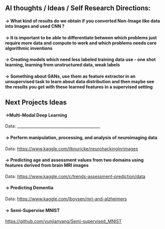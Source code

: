 ## AI thoughts / Ideas / Self Research Directions:

#### -> What kind of results do we obtain if you converted Non-Image like data into Images and used CNN ?
#### -> It is important to be able to differentiate between which problems just require more data and compute to work and which problems needs core algorithmic inventions
#### -> Creating models which need less labeled training data use - one shot learning, learning from unstructured data, weak labels
#### -> Something about GANs, use them as feature extractor in an unsupervised task to learn about data distribution and then maybe see the results you get with these learned features in a supervised setting


## Next Projects Ideas

#### ->Multi-Modal Deep Learning
Data: __________________________________________

#### -> Perform manipulation, processing, and analysis of neuroimaging data
Data: https://www.kaggle.com/ilknuricke/neurohackinginrimages

#### -> Predicting age and assessment values from two domains using features derived from brain MRI images
Data: https://www.kaggle.com/c/trends-assessment-prediction/data

#### -> Predicting Dementia
Data: https://www.kaggle.com/jboysen/mri-and-alzheimers

#### -> Semi-Supervise MNIST
https://github.com/yunjianyang/Semi-supervised_MNIST


